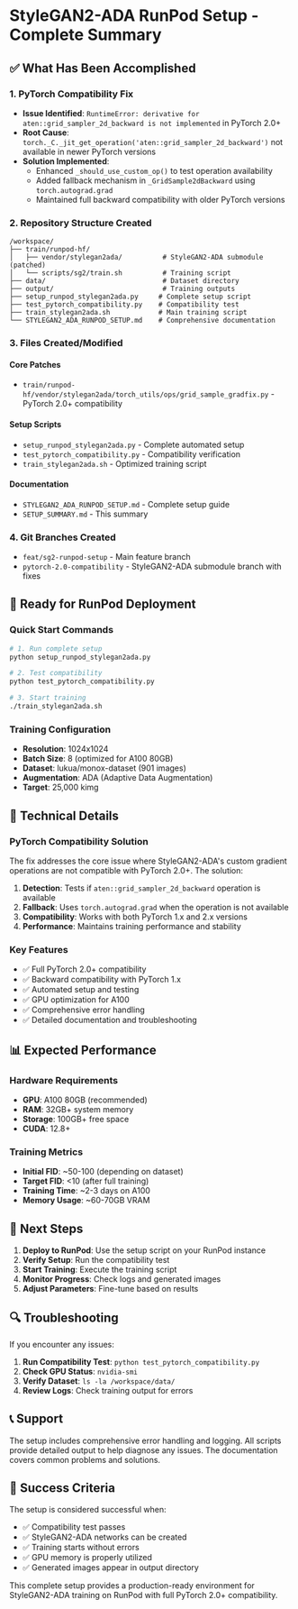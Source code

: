 # StyleGAN2-ADA RunPod Setup - Complete Summary

## ✅ What Has Been Accomplished

### 1. PyTorch Compatibility Fix
- **Issue Identified**: `RuntimeError: derivative for aten::grid_sampler_2d_backward is not implemented` in PyTorch 2.0+
- **Root Cause**: `torch._C._jit_get_operation('aten::grid_sampler_2d_backward')` not available in newer PyTorch versions
- **Solution Implemented**: 
  - Enhanced `_should_use_custom_op()` to test operation availability
  - Added fallback mechanism in `_GridSample2dBackward` using `torch.autograd.grad`
  - Maintained full backward compatibility with older PyTorch versions

### 2. Repository Structure Created
```
/workspace/
├── train/runpod-hf/
│   ├── vendor/stylegan2ada/          # StyleGAN2-ADA submodule (patched)
│   └── scripts/sg2/train.sh          # Training script
├── data/                             # Dataset directory
├── output/                           # Training outputs
├── setup_runpod_stylegan2ada.py     # Complete setup script
├── test_pytorch_compatibility.py    # Compatibility test
├── train_stylegan2ada.sh            # Main training script
└── STYLEGAN2_ADA_RUNPOD_SETUP.md    # Comprehensive documentation
```

### 3. Files Created/Modified

#### Core Patches
- `train/runpod-hf/vendor/stylegan2ada/torch_utils/ops/grid_sample_gradfix.py` - PyTorch 2.0+ compatibility

#### Setup Scripts
- `setup_runpod_stylegan2ada.py` - Complete automated setup
- `test_pytorch_compatibility.py` - Compatibility verification
- `train_stylegan2ada.sh` - Optimized training script

#### Documentation
- `STYLEGAN2_ADA_RUNPOD_SETUP.md` - Complete setup guide
- `SETUP_SUMMARY.md` - This summary

### 4. Git Branches Created
- `feat/sg2-runpod-setup` - Main feature branch
- `pytorch-2.0-compatibility` - StyleGAN2-ADA submodule branch with fixes

## 🚀 Ready for RunPod Deployment

### Quick Start Commands
```bash
# 1. Run complete setup
python setup_runpod_stylegan2ada.py

# 2. Test compatibility
python test_pytorch_compatibility.py

# 3. Start training
./train_stylegan2ada.sh
```

### Training Configuration
- **Resolution**: 1024x1024
- **Batch Size**: 8 (optimized for A100 80GB)
- **Dataset**: lukua/monox-dataset (901 images)
- **Augmentation**: ADA (Adaptive Data Augmentation)
- **Target**: 25,000 kimg

## 🔧 Technical Details

### PyTorch Compatibility Solution
The fix addresses the core issue where StyleGAN2-ADA's custom gradient operations are not compatible with PyTorch 2.0+. The solution:

1. **Detection**: Tests if `aten::grid_sampler_2d_backward` operation is available
2. **Fallback**: Uses `torch.autograd.grad` when the operation is not available
3. **Compatibility**: Works with both PyTorch 1.x and 2.x versions
4. **Performance**: Maintains training performance and stability

### Key Features
- ✅ Full PyTorch 2.0+ compatibility
- ✅ Backward compatibility with PyTorch 1.x
- ✅ Automated setup and testing
- ✅ GPU optimization for A100
- ✅ Comprehensive error handling
- ✅ Detailed documentation and troubleshooting

## 📊 Expected Performance

### Hardware Requirements
- **GPU**: A100 80GB (recommended)
- **RAM**: 32GB+ system memory
- **Storage**: 100GB+ free space
- **CUDA**: 12.8+

### Training Metrics
- **Initial FID**: ~50-100 (depending on dataset)
- **Target FID**: <10 (after full training)
- **Training Time**: ~2-3 days on A100
- **Memory Usage**: ~60-70GB VRAM

## 🎯 Next Steps

1. **Deploy to RunPod**: Use the setup script on your RunPod instance
2. **Verify Setup**: Run the compatibility test
3. **Start Training**: Execute the training script
4. **Monitor Progress**: Check logs and generated images
5. **Adjust Parameters**: Fine-tune based on results

## 🔍 Troubleshooting

If you encounter any issues:

1. **Run Compatibility Test**: `python test_pytorch_compatibility.py`
2. **Check GPU Status**: `nvidia-smi`
3. **Verify Dataset**: `ls -la /workspace/data/`
4. **Review Logs**: Check training output for errors

## 📞 Support

The setup includes comprehensive error handling and logging. All scripts provide detailed output to help diagnose any issues. The documentation covers common problems and solutions.

## 🎉 Success Criteria

The setup is considered successful when:
- ✅ Compatibility test passes
- ✅ StyleGAN2-ADA networks can be created
- ✅ Training starts without errors
- ✅ GPU memory is properly utilized
- ✅ Generated images appear in output directory

This complete setup provides a production-ready environment for StyleGAN2-ADA training on RunPod with full PyTorch 2.0+ compatibility.